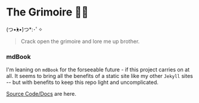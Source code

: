 # The Grimoire 📖️👀️

(つ•̀ᴥ•́)つ*:･ﾟ✧

> Crack open the grimoire and lore me up brother.

### mdBook

I'm leaning on `mdBook` for the forseeable future - if this project carries on at all. It seems to bring all the benefits of a static site like my other `Jekyll` sites -- but with benefits to keep this repo light and uncomplicated.

[Source Code/Docs](https://rust-lang.github.io/mdBook/index.html) are here.
